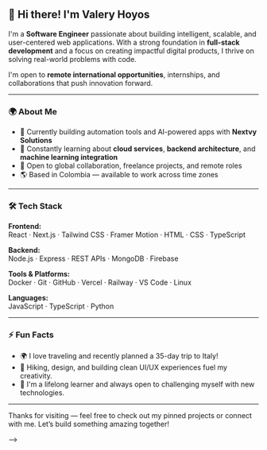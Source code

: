 ## 👋 Hi there! I'm Valery Hoyos

I'm a **Software Engineer** passionate about building intelligent, scalable, and user-centered web applications. With a strong foundation in **full-stack development** and a focus on creating impactful digital products, I thrive on solving real-world problems with code.

I'm open to **remote international opportunities**, internships, and collaborations that push innovation forward.

---

### 🌍 About Me

- 🔭 Currently building automation tools and AI-powered apps with **Nextvy Solutions**
- 🌱 Constantly learning about **cloud services**, **backend architecture**, and **machine learning integration**
- 🤝 Open to global collaboration, freelance projects, and remote roles
- 🌎 Based in Colombia — available to work across time zones

---

### 🛠️ Tech Stack

**Frontend:**  
React · Next.js · Tailwind CSS · Framer Motion · HTML · CSS · TypeScript  

**Backend:**  
Node.js · Express · REST APIs · MongoDB · Firebase  

**Tools & Platforms:**  
Docker · Git · GitHub · Vercel · Railway · VS Code · Linux  

**Languages:**  
JavaScript · TypeScript · Python

---

### ⚡ Fun Facts

- 🌍 I love traveling and recently planned a 35-day trip to Italy!
- 🥾 Hiking, design, and building clean UI/UX experiences fuel my creativity.
- 🌱 I'm a lifelong learner and always open to challenging myself with new technologies.

---

Thanks for visiting — feel free to check out my pinned projects or connect with me. Let’s build something amazing together!

-->
